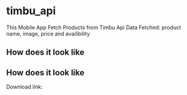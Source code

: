# timbu_api
This Mobile App Fetch Products from Timbu Api
Data Fetched: product name, image, price and availibility

## How does it look like



## How does it look like
Download link: 


